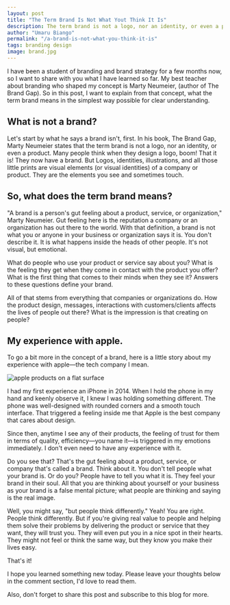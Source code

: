```yaml
---
layout: post
title: "The Term Brand Is Not What Yout Think It Is"
description: The term brand is not a logo, nor an identity, or even a product. It's not any of these things that you hear people say it is.
author: "Umaru Biango"
permalink: "/a-brand-is-not-what-you-think-it-is"
tags: branding design
image: brand.jpg
---
```


I have been a student of branding and brand strategy for a few months now, so I want to share with you what I have learned so far. My best teacher about branding who shaped my concept is Marty Neumeier, (author of The Brand Gap). So in this post, I want to explain from that concept, what the term brand means in the simplest way possible for clear understanding.

## What is not a brand?

Let's start by what he says a brand isn't, first. In his book, The Brand Gap, Marty Neumeier states that the term brand is not a logo, nor an identity, or even a product. 
Many people think when they design a logo, boom! That it is! They now have a brand. But Logos, identities, illustrations, and all those little prints are visual elements (or visual identities) of a company or product. They are the elements you see and sometimes touch.

## So, what does the term brand means?

"A brand is a person's gut feeling about a product, service, or organization," Marty Neumeier. Gut feeling here is the reputation a company or an organization has out there to the world. With that definition, a brand is not what you or anyone in your business or organization says it is. You don't describe it. It is what happens inside the heads of other people. It's not visual, but emotional.

What do people who use your product or service say about you? What is the feeling they get when they come in contact with the product you offer? What is the first thing that comes to their minds when they see it? Answers to these questions define your brand. 

All of that stems from everything that companies or organizations do. How the product design, messages, interactions with customers/clients affects the lives of people out there? What is the impression is that creating on people? 

## My experience with apple.

To go a bit more in the concept of a brand, here is a little story about my experience with apple—the tech company I mean.

![apple products on a flat surface](https://github.com/SUBiango/blog/blob/gh-pages/assets/img/apple-tab-and-phone.jpg?raw=true)

I had my first experience an iPhone in 2014. When I hold the phone in my hand and keenly observe it, I knew I was holding something different. The phone was well-designed with rounded corners and a smooth touch interface. That triggered a feeling inside me that Apple is the best company that cares about design.

Since then, anytime I see any of their products, the feeling of trust for them in terms of quality, efficiency—you name it—is triggered in my emotions immediately. I don't even need to have any experience with it. 

Do you see that? That's the gut feeling about a product, service, or company that's called a brand. Think about it. You don't tell people what your brand is. Or do you? People have to tell you what it is. They feel your brand in their soul. All that you are thinking about yourself or your business as your brand is a false mental picture; what people are thinking and saying is the real image.

Well, you might say, "but people think differently." Yeah! You are right. People think differently. But if you're giving real value to people and helping them solve their problems by delivering the product or service that they want, they will trust you. They will even put you in a nice spot in their hearts. They might not feel or think the same way, but they know you make their lives easy.

That's it! 

I hope you learned something new today. Please leave your thoughts below in the comment section, I'd love to read them.

Also, don't forget to share this post and subscribe to this blog for more.


